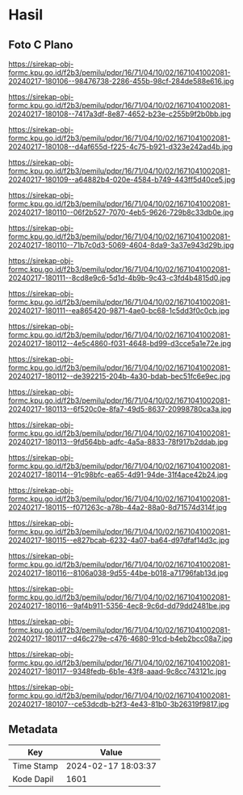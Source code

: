 # Hasil

## Foto C Plano

https://sirekap-obj-formc.kpu.go.id/f2b3/pemilu/pdpr/16/71/04/10/02/1671041002081-20240217-180106--98476738-2286-455b-98cf-284de588e616.jpg

https://sirekap-obj-formc.kpu.go.id/f2b3/pemilu/pdpr/16/71/04/10/02/1671041002081-20240217-180108--7417a3df-8e87-4652-b23e-c255b9f2b0bb.jpg

https://sirekap-obj-formc.kpu.go.id/f2b3/pemilu/pdpr/16/71/04/10/02/1671041002081-20240217-180108--d4af655d-f225-4c75-b921-d323e242ad4b.jpg

https://sirekap-obj-formc.kpu.go.id/f2b3/pemilu/pdpr/16/71/04/10/02/1671041002081-20240217-180109--a64882b4-020e-4584-b749-443ff5d40ce5.jpg

https://sirekap-obj-formc.kpu.go.id/f2b3/pemilu/pdpr/16/71/04/10/02/1671041002081-20240217-180110--06f2b527-7070-4eb5-9626-729b8c33db0e.jpg

https://sirekap-obj-formc.kpu.go.id/f2b3/pemilu/pdpr/16/71/04/10/02/1671041002081-20240217-180110--71b7c0d3-5069-4604-8da9-3a37e943d29b.jpg

https://sirekap-obj-formc.kpu.go.id/f2b3/pemilu/pdpr/16/71/04/10/02/1671041002081-20240217-180111--8cd8e9c6-5d1d-4b9b-9c43-c3fd4b4815d0.jpg

https://sirekap-obj-formc.kpu.go.id/f2b3/pemilu/pdpr/16/71/04/10/02/1671041002081-20240217-180111--ea865420-9871-4ae0-bc68-1c5dd3f0c0cb.jpg

https://sirekap-obj-formc.kpu.go.id/f2b3/pemilu/pdpr/16/71/04/10/02/1671041002081-20240217-180112--4e5c4860-f031-4648-bd99-d3cce5a1e72e.jpg

https://sirekap-obj-formc.kpu.go.id/f2b3/pemilu/pdpr/16/71/04/10/02/1671041002081-20240217-180112--de392215-204b-4a30-bdab-bec51fc6e9ec.jpg

https://sirekap-obj-formc.kpu.go.id/f2b3/pemilu/pdpr/16/71/04/10/02/1671041002081-20240217-180113--6f520c0e-8fa7-49d5-8637-20998780ca3a.jpg

https://sirekap-obj-formc.kpu.go.id/f2b3/pemilu/pdpr/16/71/04/10/02/1671041002081-20240217-180113--9fd564bb-adfc-4a5a-8833-78f917b2ddab.jpg

https://sirekap-obj-formc.kpu.go.id/f2b3/pemilu/pdpr/16/71/04/10/02/1671041002081-20240217-180114--91c98bfc-ea65-4d91-94de-31f4ace42b24.jpg

https://sirekap-obj-formc.kpu.go.id/f2b3/pemilu/pdpr/16/71/04/10/02/1671041002081-20240217-180115--f071263c-a78b-44a2-88a0-8d71574d314f.jpg

https://sirekap-obj-formc.kpu.go.id/f2b3/pemilu/pdpr/16/71/04/10/02/1671041002081-20240217-180115--e827bcab-6232-4a07-ba64-d97dfaf14d3c.jpg

https://sirekap-obj-formc.kpu.go.id/f2b3/pemilu/pdpr/16/71/04/10/02/1671041002081-20240217-180116--8106a038-9d55-44be-b018-a71796fab13d.jpg

https://sirekap-obj-formc.kpu.go.id/f2b3/pemilu/pdpr/16/71/04/10/02/1671041002081-20240217-180116--9af4b911-5356-4ec8-9c6d-dd79dd2481be.jpg

https://sirekap-obj-formc.kpu.go.id/f2b3/pemilu/pdpr/16/71/04/10/02/1671041002081-20240217-180117--d46c279e-c476-4680-91cd-b4eb2bcc08a7.jpg

https://sirekap-obj-formc.kpu.go.id/f2b3/pemilu/pdpr/16/71/04/10/02/1671041002081-20240217-180117--9348fedb-6b1e-43f8-aaad-9c8cc743121c.jpg

https://sirekap-obj-formc.kpu.go.id/f2b3/pemilu/pdpr/16/71/04/10/02/1671041002081-20240217-180107--ce53dcdb-b2f3-4e43-81b0-3b26319f9817.jpg


## Metadata

| Key        | Value               |
| ---------- | ------------------- |
| Time Stamp | 2024-02-17 18:03:37 |
| Kode Dapil | 1601                |



